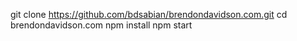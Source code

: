 git clone https://github.com/bdsabian/brendondavidson.com.git
cd brendondavidson.com
npm install
npm start